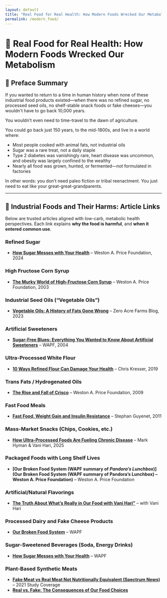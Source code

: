 ```yaml
---
layout: default
title: "Real Food for Real Health: How Modern Foods Wrecked Our Metabolism"
permalink: /modern_food/
---
```

# 🥩 Real Food for Real Health: How Modern Foods Wrecked Our Metabolism

## 📜 Preface Summary

If you wanted to return to a time in human history when none of these industrial food products existed—when there was no refined sugar, no processed seed oils, no shelf-stable snack foods or fake cheeses—you wouldn’t have to go back 10,000 years.

You wouldn’t even need to time-travel to the dawn of agriculture.

You could go back just 150 years, to the mid-1800s, and live in a world where:
- Most people cooked with animal fats, not industrial oils  
- Sugar was a rare treat, not a daily staple  
- Type 2 diabetes was vanishingly rare, heart disease was uncommon, and obesity was largely confined to the wealthy  
- Nearly all food was grown, hunted, or fermented—not formulated in factories

In other words: you don’t need paleo fiction or tribal reenactment. You just need to eat like your great-great-grandparents.

---

## 🚨 Industrial Foods and Their Harms: Article Links

Below are trusted articles aligned with low-carb, metabolic health perspectives. Each link explains **why the food is harmful**, and **when it entered common use**.

### Refined Sugar
- **[How Sugar Messes with Your Health](https://www.westonaprice.org/podcast/how-sugar-messes-with-your-health/#gsc.tab=0)** – Weston A. Price Foundation, 2024

### High Fructose Corn Syrup
- **[The Murky World of High-Fructose Corn Syrup](https://www.westonaprice.org/health-topics/modern-diseases/the-murky-world-of-high-fructose-corn-syrup/)** – Weston A. Price Foundation, 2003

### Industrial Seed Oils (“Vegetable Oils”)
- **[Vegetable Oils: A History of Fats Gone Wrong](https://www.zeroacre.com/blog/the-history-of-vegetable-oils)** – Zero Acre Farms Blog, 2023

### Artificial Sweeteners
- **[Sugar-Free Blues: Everything You Wanted to Know About Artificial Sweeteners](https://www.westonaprice.org/health-topics/modern-diseases/sugar-free-blues-everything-you-wanted-to-know-about-artificial-sweeteners/)** – WAPF, 2004

### Ultra-Processed White Flour
- **[10 Ways Refined Flour Can Damage Your Health](https://chriskresser.com/10-ways-refined-flour-can-damage-your-health/)** – Chris Kresser, 2019

### Trans Fats / Hydrogenated Oils
- **[The Rise and Fall of Crisco](https://www.westonaprice.org/health-topics/know-your-fats/the-rise-and-fall-of-crisco/)** – Weston A. Price Foundation, 2009

### Fast Food Meals
- **[Fast Food, Weight Gain and Insulin Resistance](https://wholehealthsource.blogspot.com/2011/05/fast-food-weight-gain-and-insulin.html)** – Stephan Guyenet, 2011

### Mass-Market Snacks (Chips, Cookies, etc.)
- **[How Ultra-Processed Foods Are Fueling Chronic Disease](https://drhyman.com/blogs/content/how-ultra-processed-foods-are-fueling-chronic-disease)** – Mark Hyman & Vani Hari, 2025

### Packaged Foods with Long Shelf Lives
- **[Our Broken Food System (WAPF summary of *Pandora’s Lunchbox*)](Our Broken Food System (WAPF summary of Pandora’s Lunchbox) – Weston A. Price Foundation)** – Weston A. Price Foundation

### Artificial/Natural Flavorings
- **[The Truth About What’s Really in Our Food with Vani Hari”](https://drhyman.com/blogs/content/podcast-ep1023)** – with Vani Hari

### Processed Dairy and Fake Cheese Products
- **[Our Broken Food System](https://www.westonaprice.org/health-topics/modern-foods/our-broken-food-system/#gsc.tab=0)** – WAPF

### Sugar-Sweetened Beverages (Soda, Energy Drinks)
- **[How Sugar Messes with Your Health](https://www.westonaprice.org/podcast/how-sugar-messes-with-your-health/#gsc.tab=0)** – WAPF

### Plant-Based Synthetic Meats
- **[Fake Meat vs Real Meat Not Nutritionally Equivalent (Spectrum News)](https://spectrumlocalnews.com/nc/charlotte/food-and-dining/2021/07/06/fake-meat-and-real-meat--not-nutritionally-equivalent---researchers-find#:~:text=%22The%20analysis%20of%2036%20carefully,the%20nutrients%20in%20a%20burger.)** – 2021 Study Coverage  
- **[Real vs. Fake:  The Consequences of Our Food Choices](https://understandingag.com/real-vs-fake-the-consequences-of-our-food-choices/)** 

